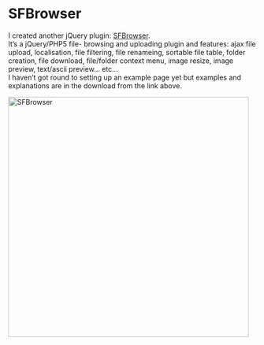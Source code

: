<!--
  date: 2008-06-29
  modified: 2008-06-29
  slug: sfbrowser
  type: post
  categories: code, JavaScript, jQuery, backend
-->

# SFBrowser

<p>I created another jQuery plugin: <a href="http://plugins.jquery.com/project/SFBrowser">SFBrowser</a>.<br />
It&#8217;s a jQuery/PHP5 file- browsing and uploading plugin and features: ajax file upload, localisation, file filtering, file renameing, sortable file table, folder creation, file download, file/folder context menu, image resize, image preview, text/ascii preview&#8230; etc&#8230;<br />
I haven&#8217;t got round to setting up an example page yet but examples and explanations are in the download from the link above.</p>
<p><img src='https://res.cloudinary.com/dn1rmdjs5/image/upload/v1566568756/rv/2008/11/sfbrowser.png' width='488' alt='SFBrowser' /></p>
